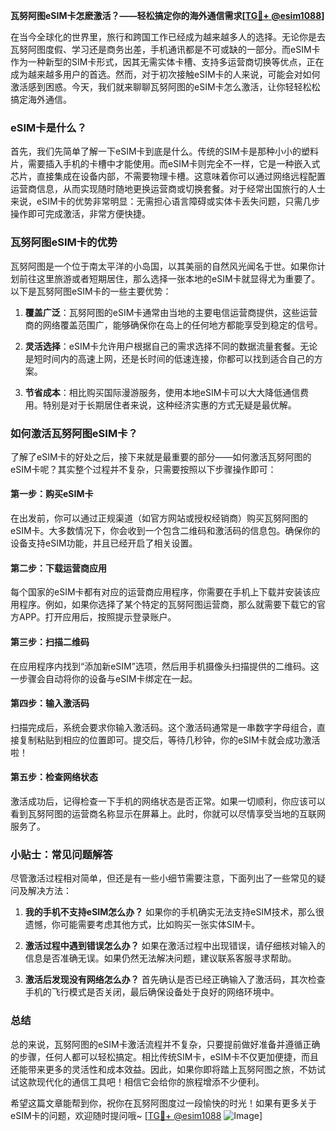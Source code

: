 **瓦努阿图eSIM卡怎麽激活？——轻松搞定你的海外通信需求[[TG💪+ @esim1088](https://t.me/s/esim1088)]**

在当今全球化的世界里，旅行和跨国工作已经成为越来越多人的选择。无论你是去瓦努阿图度假、学习还是商务出差，手机通讯都是不可或缺的一部分。而eSIM卡作为一种新型的SIM卡形式，因其无需实体卡槽、支持多运营商切换等优点，正在成为越来越多用户的首选。然而，对于初次接触eSIM卡的人来说，可能会对如何激活感到困惑。今天，我们就来聊聊瓦努阿图的eSIM卡怎么激活，让你轻轻松松搞定海外通信。

### eSIM卡是什么？

首先，我们先简单了解一下eSIM卡到底是什么。传统的SIM卡是那种小小的塑料片，需要插入手机的卡槽中才能使用。而eSIM卡则完全不一样，它是一种嵌入式芯片，直接集成在设备内部，不需要物理卡槽。这意味着你可以通过网络远程配置运营商信息，从而实现随时随地更换运营商或切换套餐。对于经常出国旅行的人士来说，eSIM卡的优势非常明显：无需担心语言障碍或实体卡丢失问题，只需几步操作即可完成激活，非常方便快捷。

### 瓦努阿图eSIM卡的优势

瓦努阿图是一个位于南太平洋的小岛国，以其美丽的自然风光闻名于世。如果你计划前往这里旅游或者短期居住，那么选择一张本地的eSIM卡就显得尤为重要了。以下是瓦努阿图eSIM卡的一些主要优势：

1. **覆盖广泛**：瓦努阿图的eSIM卡通常由当地的主要电信运营商提供，这些运营商的网络覆盖范围广，能够确保你在岛上的任何地方都能享受到稳定的信号。
   
2. **灵活选择**：eSIM卡允许用户根据自己的需求选择不同的数据流量套餐。无论是短时间内的高速上网，还是长时间的低速连接，你都可以找到适合自己的方案。

3. **节省成本**：相比购买国际漫游服务，使用本地eSIM卡可以大大降低通信费用。特别是对于长期居住者来说，这种经济实惠的方式无疑是最优解。

### 如何激活瓦努阿图eSIM卡？

了解了eSIM卡的好处之后，接下来就是最重要的部分——如何激活瓦努阿图的eSIM卡呢？其实整个过程并不复杂，只需要按照以下步骤操作即可：

#### 第一步：购买eSIM卡
在出发前，你可以通过正规渠道（如官方网站或授权经销商）购买瓦努阿图的eSIM卡。大多数情况下，你会收到一个包含二维码和激活码的信息包。确保你的设备支持eSIM功能，并且已经开启了相关设置。

#### 第二步：下载运营商应用
每个国家的eSIM卡都有对应的运营商应用程序，你需要在手机上下载并安装该应用程序。例如，如果你选择了某个特定的瓦努阿图运营商，那么就需要下载它的官方APP。打开应用后，按照提示登录账户。

#### 第三步：扫描二维码
在应用程序内找到“添加新eSIM”选项，然后用手机摄像头扫描提供的二维码。这一步骤会自动将你的设备与eSIM卡绑定在一起。

#### 第四步：输入激活码
扫描完成后，系统会要求你输入激活码。这个激活码通常是一串数字字母组合，直接复制粘贴到相应的位置即可。提交后，等待几秒钟，你的eSIM卡就会成功激活啦！

#### 第五步：检查网络状态
激活成功后，记得检查一下手机的网络状态是否正常。如果一切顺利，你应该可以看到瓦努阿图的运营商名称显示在屏幕上。此时，你就可以尽情享受当地的互联网服务了。

### 小贴士：常见问题解答

尽管激活过程相对简单，但还是有一些小细节需要注意，下面列出了一些常见的疑问及解决方法：

1. **我的手机不支持eSIM怎么办？**
   如果你的手机确实无法支持eSIM技术，那么很遗憾，你可能需要考虑其他方式，比如购买一张实体SIM卡。

2. **激活过程中遇到错误怎么办？**
   如果在激活过程中出现错误，请仔细核对输入的信息是否准确无误。如果仍然无法解决问题，建议联系客服寻求帮助。

3. **激活后发现没有网络怎么办？**
   首先确认是否已经正确输入了激活码，其次检查手机的飞行模式是否关闭，最后确保设备处于良好的网络环境中。

### 总结

总的来说，瓦努阿图的eSIM卡激活流程并不复杂，只要提前做好准备并遵循正确的步骤，任何人都可以轻松搞定。相比传统SIM卡，eSIM卡不仅更加便捷，而且还能带来更多的灵活性和成本效益。因此，如果你即将踏上瓦努阿图之旅，不妨试试这款现代化的通信工具吧！相信它会给你的旅程增添不少便利。

希望这篇文章能帮到你，祝你在瓦努阿图度过一段愉快的时光！如果有更多关于eSIM卡的问题，欢迎随时提问哦~ [[TG💪+ @esim1088](https://t.me/s/esim1088) ![Image](https://i.postimg.cc/4NQfJmqS/Snipaste-2025-05-13-00-14-12.png)]